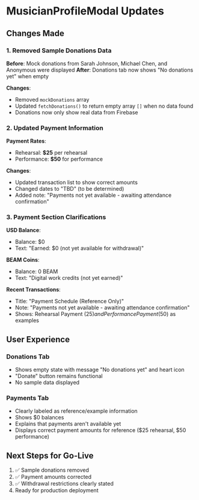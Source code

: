 # MusicianProfileModal Updates

## Changes Made

### 1. Removed Sample Donations Data
**Before**: Mock donations from Sarah Johnson, Michael Chen, and Anonymous were displayed
**After**: Donations tab now shows "No donations yet" when empty

**Changes**:
- Removed `mockDonations` array
- Updated `fetchDonations()` to return empty array `[]` when no data found
- Donations now only show real data from Firebase

### 2. Updated Payment Information
**Payment Rates**:
- Rehearsal: **$25** per rehearsal
- Performance: **$50** for performance

**Changes**:
- Updated transaction list to show correct amounts
- Changed dates to "TBD" (to be determined)
- Added note: "Payments not yet available - awaiting attendance confirmation"

### 3. Payment Section Clarifications

**USD Balance**:
- Balance: $0
- Text: "Earned: $0 (not yet available for withdrawal)"

**BEAM Coins**:
- Balance: 0 BEAM
- Text: "Digital work credits (not yet earned)"

**Recent Transactions**:
- Title: "Payment Schedule (Reference Only)"
- Note: "Payments not yet available - awaiting attendance confirmation"
- Shows: Rehearsal Payment ($25) and Performance Payment ($50) as examples

## User Experience

### Donations Tab
- Shows empty state with message "No donations yet" and heart icon
- "Donate" button remains functional
- No sample data displayed

### Payments Tab
- Clearly labeled as reference/example information
- Shows $0 balances
- Explains that payments aren't available yet
- Displays correct payment amounts for reference ($25 rehearsal, $50 performance)

## Next Steps for Go-Live
1. ✅ Sample donations removed
2. ✅ Payment amounts corrected
3. ✅ Withdrawal restrictions clearly stated
4. Ready for production deployment

